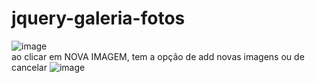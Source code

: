 # jquery-galeria-fotos

![image](https://user-images.githubusercontent.com/105895911/210676977-ddd2563c-bf22-4cf6-b7ff-a3342fbb787f.png)<br>
ao clicar em NOVA IMAGEM, tem a opção de add novas imagens ou de cancelar
![image](https://user-images.githubusercontent.com/105895911/210677628-14ea5c80-d2e8-4c4c-bde7-b8fb1266d61c.png)
